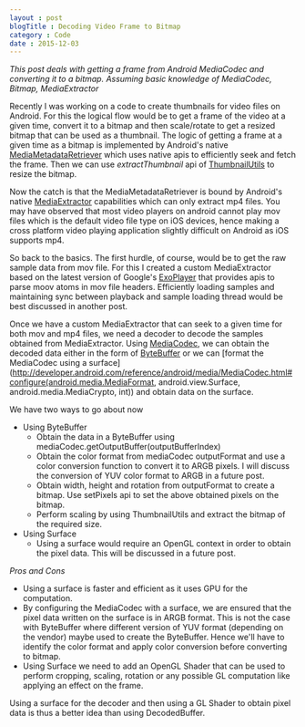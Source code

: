 ```yaml
---
layout : post
blogTitle : Decoding Video Frame to Bitmap
category : Code
date : 2015-12-03
---
```

*This post deals with getting a frame from Android MediaCodec and converting it to a bitmap\. Assuming basic knowledge of MediaCodec, Bitmap, MediaExtractor*

Recently I was working on a code to create thumbnails for video files on Android\. For this the logical flow would be to get a frame of the video at a given time, convert it to a bitmap and then scale/rotate to get a resized bitmap that can be used as a thumbnail. The logic of getting a frame at a given time as a bitmap is implemented by Android\'s native [MediaMetadataRetriever](http://developer.android.com/reference/android/media/MediaMetadataRetriever.html) which uses native apis to efficiently seek and fetch the frame\. Then we can use *extractThumbnail* api of [ThumbnailUtils](http://developer.android.com/reference/android/media/ThumbnailUtils.html) to resize the bitmap\.

Now the catch is that the MediaMetadataRetriever is bound by Android\'s native [MediaExtractor](http://developer.android.com/reference/android/media/MediaExtractor.html) capabilities which can only extract mp4 files\. You may have observed that most video players on android cannot play mov files which is the default video file type on iOS devices, hence making a cross platform video playing application slightly difficult on Android as iOS supports mp4\.

So back to the basics\. The first hurdle, of course, would be to get the raw sample data from mov file\. For this I created a custom MediaExtractor based on the latest version of Google\'s [ExoPlayer](http://developer.android.com/guide/topics/media/exoplayer.html) that provides apis to parse moov atoms in mov file headers\. Efficiently loading samples and maintaining sync between playback and sample loading thread would be best discussed in another post\.

Once we have a custom MediaExtractor that can seek to a given time for both mov and mp4 files, we need a decoder to decode the samples obtained from MediaExtractor\. Using [MediaCodec](http://developer.android.com/reference/android/media/MediaCodec.html), we can obtain the decoded data either in the form of [ByteBuffer](http://developer.android.com/reference/android/media/MediaCodec.html#getOutputBuffer(int)) or we can [format the MediaCodec using a surface](http://developer.android.com/reference/android/media/MediaCodec.html#configure(android.media.MediaFormat, android.view.Surface, android.media.MediaCrypto, int)) and obtain data on the surface\.

We have two ways to go about now

+ Using ByteBuffer
	+ Obtain the data in a ByteBuffer using mediaCodec.getOutputBuffer(outputBufferIndex)
	+ Obtain the color format from mediaCodec outputFormat and use a color conversion function to convert it to ARGB pixels\. I will discuss the conversion of YUV color format to ARGB in a future post\.
	+ Obtain width, height and rotation from outputFormat to create a bitmap\. Use setPixels api to set the above obtained pixels on the bitmap\.
	+ Perform scaling by using ThumbnailUtils and extract the bitmap of the required size\.
+ Using Surface
	+ Using a surface would require an OpenGL context in order to obtain the pixel data\. This will be discussed in a future post\.

*Pros and Cons*

+ Using a surface is faster and efficient as it uses GPU for the computation\.
+ By configuring the MediaCodec with a surface, we are ensured that the pixel data written on the surface is in ARGB format\. This is not the case with ByteBuffer where different version of YUV format (depending on the vendor) maybe used to create the ByteBuffer\. Hence we\'ll have to identify the color format and apply color conversion before converting to bitmap\.
+ Using Surface we need to add an OpenGL Shader that can be used to perform cropping, scaling, rotation or any possible GL computation like applying an effect on the frame\.

Using a surface for the decoder and then using a GL Shader to obtain pixel data is thus a better idea than using DecodedBuffer\.
